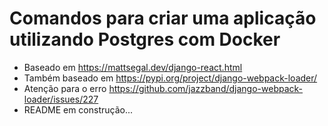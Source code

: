 # Comandos para criar uma aplicação utilizando Postgres com Docker
* Baseado em <https://mattsegal.dev/django-react.html>
* Também baseado em <https://pypi.org/project/django-webpack-loader/>
* Atenção para o erro <https://github.com/jazzband/django-webpack-loader/issues/227>
* README em construção...